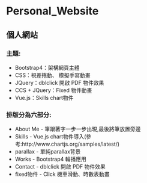 <h1>Personal_Website</h1>
<h2>個人網站</h2>

<h3>主題:</h3>
<ul>
  <li>Bootstrap4：架構網頁主體</li>
  <li>CSS：視差捲動、 模擬手寫動畫</li>
  <li>JQuery：dblclick 開啟 PDF 物件效果</li>
  <li>CCS + JQuery：Fixed 物件動畫</li>
  <li>Vue.js：Skills chart物件</li>
</ul>

<h3>排版分為六部分:</h3>
<ul>
  <li>About Me - 筆跟著字一步一步出現,最後將筆放置旁邊</li>
  <li>Skills - Vue.js chart物件導入(參考:http://www.chartjs.org/samples/latest/)</li>
  <li>parallax - 單純parallax背景</li>
  <li>Works - Bootstrap4 輪播應用</li>
  <li>Contact - dblclick 開啟 PDF 物件效果</li>
  <li>fixed物件 - Click 機車滑動、時數表動畫 </li>
</ul>
